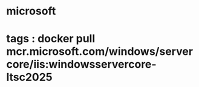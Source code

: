 # microsoft
# tags : docker pull mcr.microsoft.com/windows/servercore/iis:windowsservercore-ltsc2025
